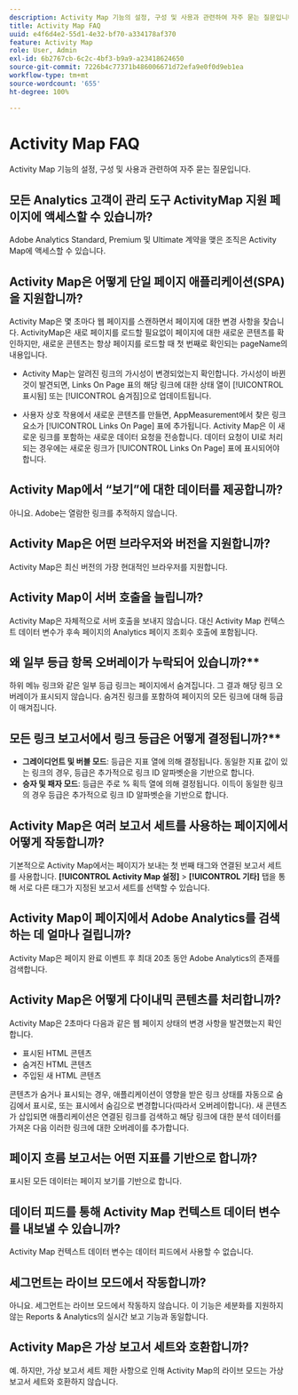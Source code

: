 ```yaml
---
description: Activity Map 기능의 설정, 구성 및 사용과 관련하여 자주 묻는 질문입니다.
title: Activity Map FAQ
uuid: e4f6d4e2-55d1-4e32-bf70-a334178af370
feature: Activity Map
role: User, Admin
exl-id: 6b2767cb-6c2c-4bf3-b9a9-a23418624650
source-git-commit: 7226b4c77371b486006671d72efa9e0f0d9eb1ea
workflow-type: tm+mt
source-wordcount: '655'
ht-degree: 100%

---
```


# Activity Map FAQ

Activity Map 기능의 설정, 구성 및 사용과 관련하여 자주 묻는 질문입니다.

## 모든 Analytics 고객이 관리 도구 ActivityMap 지원 페이지에 액세스할 수 있습니까?

Adobe Analytics Standard, Premium 및 Ultimate 계약을 맺은 조직은 Activity Map에 액세스할 수 있습니다.

## Activity Map은 어떻게 단일 페이지 애플리케이션(SPA)을 지원합니까?

Activity Map은 몇 초마다 웹 페이지를 스캔하면서 페이지에 대한 변경 사항을 찾습니다. ActivityMap은 새로 페이지를 로드할 필요없이 페이지에 대한 새로운 콘텐츠를 확인하지만, 새로운 콘텐츠는 항상 페이지를 로드할 때 첫 번째로 확인되는 pageName의 내용입니다.

* Activity Map는 알려진 링크의 가시성이 변경되었는지 확인합니다. 가시성이 바뀐 것이 발견되면, Links On Page 표의 해당 링크에 대한 상태 열이 [!UICONTROL 표시됨] 또는 [!UICONTROL 숨겨짐]으로 업데이트됩니다.

* 사용자 상호 작용에서 새로운 콘텐츠를 만들면, AppMeasurement에서 찾은 링크 요소가 [!UICONTROL Links On Page] 표에 추가됩니다. Activity Map은 이 새로운 링크를 포함하는 새로운 데이터 요청을 전송합니다. 데이터 요청이 UI로 처리되는 경우에는 새로운 링크가 [!UICONTROL Links On Page] 표에 표시되어야 합니다.


## Activity Map에서 “보기”에 대한 데이터를 제공합니까?

아니요. Adobe는 열람한 링크를 추적하지 않습니다.

## Activity Map은 어떤 브라우저와 버전을 지원합니까?

Activity Map은 최신 버전의 가장 현대적인 브라우저를 지원합니다.

## Activity Map이 서버 호출을 늘립니까?

Activity Map은 자체적으로 서버 호출을 보내지 않습니다. 대신 Activity Map 컨텍스트 데이터 변수가 후속 페이지의 Analytics 페이지 조회수 호출에 포함됩니다.

## 왜 일부 등급 항목 오버레이가 누락되어 있습니까?**

하위 메뉴 링크와 같은 일부 등급 링크는 페이지에서 숨겨집니다. 그 결과 해당 링크 오버레이가 표시되지 않습니다. 숨겨진 링크를 포함하여 페이지의 모든 링크에 대해 등급이 매겨집니다.

## 모든 링크 보고서에서 링크 등급은 어떻게 결정됩니까?**

* **그레이디언트 및 버블 모드**: 등급은 지표 열에 의해 결정됩니다. 동일한 지표 값이 있는 링크의 경우, 등급은 추가적으로 링크 ID 알파벳순을 기반으로 합니다.
* **승자 및 패자 모드**: 등급은 주로 % 획득 열에 의해 결정됩니다. 이득이 동일한 링크의 경우 등급은 추가적으로 링크 ID 알파벳순을 기반으로 합니다.

## Activity Map은 여러 보고서 세트를 사용하는 페이지에서 어떻게 작동합니까?

기본적으로 Activity Map에서는 페이지가 보내는 첫 번째 태그와 연결된 보고서 세트를 사용합니다. **[!UICONTROL Activity Map 설정]** > **[!UICONTROL 기타]** 탭을 통해 서로 다른 태그가 지정된 보고서 세트를 선택할 수 있습니다.

## Activity Map이 페이지에서 Adobe Analytics를 검색하는 데 얼마나 걸립니까?

Activity Map은 페이지 완료 이벤트 후 최대 20초 동안 Adobe Analytics의 존재를 검색합니다.

## Activity Map은 어떻게 다이내믹 콘텐츠를 처리합니까?

Activity Map은 2초마다 다음과 같은 웹 페이지 상태의 변경 사항을 발견했는지 확인합니다.

* 표시된 HTML 콘텐츠
* 숨겨진 HTML 콘텐츠
* 주입된 새 HTML 콘텐츠

콘텐츠가 숨거나 표시되는 경우, 애플리케이션이 영향을 받은 링크 상태를 자동으로 숨김에서 표시로, 또는 표시에서 숨김으로 변경합니다(따라서 오버레이합니다). 새 콘텐츠가 삽입되면 애플리케이션은 연결된 링크를 검색하고 해당 링크에 대한 분석 데이터를 가져온 다음 이러한 링크에 대한 오버레이를 추가합니다.

## 페이지 흐름 보고서는 어떤 지표를 기반으로 합니까?

표시된 모든 데이터는 페이지 보기를 기반으로 합니다.

## 데이터 피드를 통해 Activity Map 컨텍스트 데이터 변수를 내보낼 수 있습니까?

Activity Map 컨텍스트 데이터 변수는 데이터 피드에서 사용할 수 없습니다.

## 세그먼트는 라이브 모드에서 작동합니까?

아니요. 세그먼트는 라이브 모드에서 작동하지 않습니다. 이 기능은 세분화를 지원하지 않는 Reports &amp; Analytics의 실시간 보고 기능과 동일합니다.

## Activity Map은 가상 보고서 세트와 호환합니까?

예. 하지만, 가상 보고서 세트 제한 사항으로 인해 Activity Map의 라이브 모드는 가상 보고서 세트와 호환하지 않습니다.
